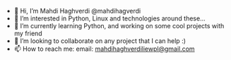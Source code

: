 - 👋 Hi, I’m Mahdi Haghverdi @mahdihagverdi
- 👀 I’m interested in Python, Linux and technologies around these...
- 🌱 I’m currently learning Python, and working on some cool projects with my friend
- 💞️ I’m looking to collaborate on any project that I can help :)
- 📫 How to reach me: email: mahdihaghverdiliewpl@gmail.com 


<!---
mahdihaghverdi/mahdihaghverdi is a ✨ special ✨ repository because its `README.md` (this file) appears on your GitHub profile.
You can click the Preview link to take a look at your changes.
--->

